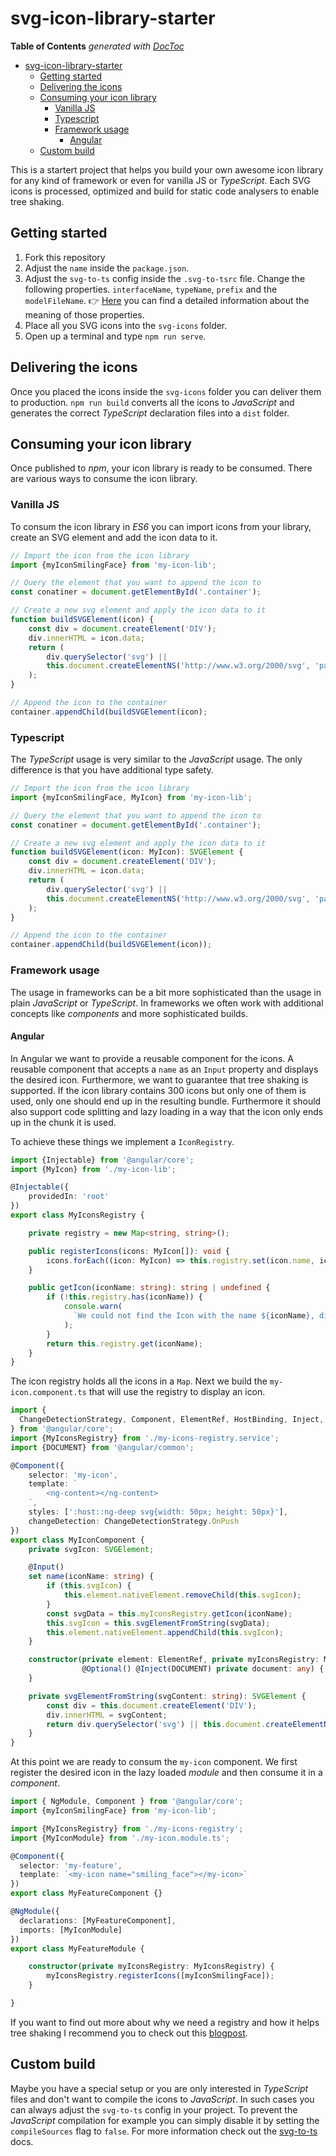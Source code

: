 # svg-icon-library-starter

<!-- START doctoc generated TOC please keep comment here to allow auto update -->
<!-- DON'T EDIT THIS SECTION, INSTEAD RE-RUN doctoc TO UPDATE -->
**Table of Contents**  *generated with [DocToc](https://github.com/thlorenz/doctoc)*

- [svg-icon-library-starter](#svg-icon-library-starter)
  - [Getting started](#getting-started)
  - [Delivering the icons](#delivering-the-icons)
  - [Consuming your icon library](#consuming-your-icon-library)
    - [Vanilla JS](#vanilla-js)
    - [Typescript](#typescript)
    - [Framework usage](#framework-usage)
      - [Angular](#angular)
  - [Custom build](#custom-build)

<!-- END doctoc generated TOC please keep comment here to allow auto update -->


This is a startert project that helps you build your own awesome icon library for any kind of framework or even for vanilla JS or *TypeScript*. Each SVG icons is processed, optimized and build for static code analysers to enable tree shaking.



## Getting started

1. Fork this repository
2. Adjust the `name` inside the `package.json`.
3. Adjust the `svg-to-ts` config inside the `.svg-to-tsrc` file. Change the following properties. `interfaceName`, `typeName`, `prefix` and the `modelFileName`.  👉 [Here](https://github.com/kreuzerk/svg-to-ts) you can find a detailed information about the meaning of those properties.
4. Place all you SVG icons into the `svg-icons` folder.
5. Open up a terminal and type `npm run serve`.



## Delivering the icons

Once you placed the icons inside the `svg-icons` folder you can deliver them to production. `npm run build` converts all the icons to *JavaScript* and generates the correct *TypeScript* declaration files into a `dist` folder.



## Consuming your icon library

Once published to *npm*, your icon library is ready to be consumed. There are various ways to consume the icon library.



### Vanilla JS

To consum the icon library in *ES6* you can import icons from your library, create an SVG element and add the icon data to it.

```javascript
// Import the icon from the icon library
import {myIconSmilingFace} from 'my-icon-lib';

// Query the element that you want to append the icon to
const conatiner = document.getElementById('.container');

// Create a new svg element and apply the icon data to it
function buildSVGElement(icon) {
    const div = document.createElement('DIV');
    div.innerHTML = icon.data;
    return (
        div.querySelector('svg') ||
        this.document.createElementNS('http://www.w3.org/2000/svg', 'path')
    );
}

// Append the icon to the container
container.appendChild(buildSVGElement(icon);
```



### Typescript

The *TypeScript* usage is very similar to the *JavaScript* usage. The only difference is that you have additional type safety.

```typescript
// Import the icon from the icon library
import {myIconSmilingFace, MyIcon} from 'my-icon-lib';

// Query the element that you want to append the icon to
const conatiner = document.getElementById('.container');

// Create a new svg element and apply the icon data to it
function buildSVGElement(icon: MyIcon): SVGElement {
    const div = document.createElement('DIV');
    div.innerHTML = icon.data;
    return (
        div.querySelector('svg') ||
        this.document.createElementNS('http://www.w3.org/2000/svg', 'path')
    );
}

// Append the icon to the container
container.appendChild(buildSVGElement(icon));
```



### Framework usage

The usage in frameworks can be a bit more sophisticated than the usage in plain *JavaScript* or *TypeScript*. In frameworks we often work with additional concepts like *components* and more sophisticated builds. 



#### Angular

In Angular we want to provide a reusable component for the icons. A reusable component that accepts a `name` as an `Input` property and displays the desired icon. Furthermore, we want to guarantee that tree shaking is supported. If the icon library contains 300 icons but only one of them is used, only one should end up in the resulting bundle. Furthermore it should also support code splitting and lazy loading in a way that the icon only ends up in the chunk it is used.

To achieve these things we implement a `IconRegistry`.

```typescript
import {Injectable} from '@angular/core';
import {MyIcon} from './my-icon-lib';

@Injectable({
    providedIn: 'root'
})
export class MyIconsRegistry {

    private registry = new Map<string, string>();

    public registerIcons(icons: MyIcon[]): void {
        icons.forEach((icon: MyIcon) => this.registry.set(icon.name, icon.data));
    }

    public getIcon(iconName: string): string | undefined {
        if (!this.registry.has(iconName)) {
            console.warn(
              `We could not find the Icon with the name ${iconName}, did you add it to the Icon registry?`
            );
        }
        return this.registry.get(iconName);
    }
}
```

 

The icon registry holds all the icons in a `Map`. Next we build the `my-icon.component.ts` that will use the registry to display an icon.

```typescript
import {
  ChangeDetectionStrategy, Component, ElementRef, HostBinding, Inject, Input, Optional, ViewEncapsulation
} from '@angular/core';
import {MyIconsRegistry} from './my-icons-registry.service';
import {DOCUMENT} from '@angular/common';

@Component({
    selector: 'my-icon',
    template: `
        <ng-content></ng-content>
    `,
    styles: [':host::ng-deep svg{width: 50px; height: 50px}'],
    changeDetection: ChangeDetectionStrategy.OnPush
})
export class MyIconComponent {
    private svgIcon: SVGElement;

    @Input()
    set name(iconName: string) {
        if (this.svgIcon) {
            this.element.nativeElement.removeChild(this.svgIcon);
        }
        const svgData = this.myIconsRegistry.getIcon(iconName);
        this.svgIcon = this.svgElementFromString(svgData);
        this.element.nativeElement.appendChild(this.svgIcon);
    }

    constructor(private element: ElementRef, private myIconsRegistry: MyIconsRegistry,
                @Optional() @Inject(DOCUMENT) private document: any) {
    }

    private svgElementFromString(svgContent: string): SVGElement {
        const div = this.document.createElement('DIV');
        div.innerHTML = svgContent;
        return div.querySelector('svg') || this.document.createElementNS('http://www.w3.org/2000/svg', 'path');
    }
}
```

At this point we are ready to consum the `my-icon` component. We first register the desired icon in the lazy loaded *module* and then consume it in a *component*.

```typescript
import { NgModule, Component } from '@angular/core';
import {myIconSmilingFace} from 'my-icon-lib';

import {MyIconsRegistry} from './my-icons-registry';
import {MyIconModule} from './my-icon.module.ts';

@Component({
  selector: 'my-feature',
  template: `<my-icon name="smiling_face"></my-icon>`
})
export class MyFeatureComponent {}

@NgModule({
  declarations: [MyFeatureComponent],
  imports: [MyIconModule]
})
export class MyFeatureModule { 

	constructor(private myIconsRegistry: MyIconsRegistry) {
		myIconsRegistry.registerIcons([myIconSmilingFace]);
	}

}
```



If you want to find out more about why we need a registry and how it helps tree shaking I recommend you to check out this [blogpost](https://medium.com/angular-in-depth/how-to-create-an-icon-library-in-angular-4f8863d95a).



## Custom build

Maybe you have a special setup or you are only interested in *TypeScript* files and don't want to compile the icons to *JavaScript*. In such cases you can always adjust the `svg-to-ts` config in your project. To prevent the *JavaScript* compilation for example you can simply disable it by setting the `compileSources` flag to `false`. For more information check out the [svg-to-ts](https://github.com/kreuzerk/svg-to-ts) docs. 
